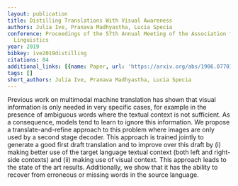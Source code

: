 ```yaml
---
layout: publication
title: Distilling Translations With Visual Awareness
authors: Julia Ive, Pranava Madhyastha, Lucia Specia
conference: Proceedings of the 57th Annual Meeting of the Association for Computational
  Linguistics
year: 2019
bibkey: ive2019distilling
citations: 84
additional_links: [{name: Paper, url: 'https://arxiv.org/abs/1906.07701'}]
tags: []
short_authors: Julia Ive, Pranava Madhyastha, Lucia Specia
---
```

Previous work on multimodal machine translation has shown that visual
information is only needed in very specific cases, for example in the presence
of ambiguous words where the textual context is not sufficient. As a
consequence, models tend to learn to ignore this information. We propose a
translate-and-refine approach to this problem where images are only used by a
second stage decoder. This approach is trained jointly to generate a good first
draft translation and to improve over this draft by (i) making better use of
the target language textual context (both left and right-side contexts) and
(ii) making use of visual context. This approach leads to the state of the art
results. Additionally, we show that it has the ability to recover from
erroneous or missing words in the source language.